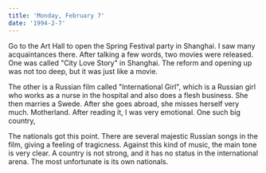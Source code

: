 ```yaml
---
title: 'Monday, February 7'
date: '1994-2-7'
---
```

Go to the Art Hall to open the Spring Festival party in Shanghai. I saw many acquaintances there. After talking a few words, two movies were released. One was called "City Love Story" in Shanghai. The reform and opening up was not too deep, but it was just like a movie.

The other is a Russian film called "International Girl", which is a Russian girl who works as a nurse in the hospital and also does a flesh business. She then marries a Swede. After she goes abroad, she misses herself very much. Motherland. After reading it, I was very emotional. One such big country,

The nationals got this point. There are several majestic Russian songs in the film, giving a feeling of tragicness. Against this kind of music, the main tone is very clear. A country is not strong, and it has no status in the international arena. The most unfortunate is its own nationals.